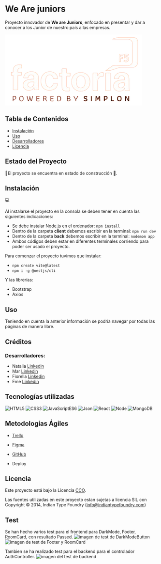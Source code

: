 # We Are juniors

Proyecto innovador de **We are Juniors**, enfocado en presentar y dar a conocer a los Junior de nuestro país a las empresas.

![imagen del logo](./client/src/assets/image/FACTORIA.png )

## Tabla de Contenidos

- [Instalación](#instalación)
- [Uso](#uso)
- [Desarrolladores](#desarrolladores)
- [Licencia](#licencia)

## Estado del Proyecto
🚧El proyecto se encuentra en estado de construcción 🚧.

## Instalación
💻

Al instalarse el proyecto en la consola se deben tener en cuenta las siguientes indicaciones: <br>
- Se debe instalar Node.js en el ordenador: ```npm install```
- Dentro de la carpeta **client** debemos escribir en la terminal:
```npm run dev```
- Dentro de la carpeta **back** debemos escribir en la terminal: ```nodemon app```
- Ambos códigos deben estar en diferentes terminales corriendo para poder ser usado el proyecto.

Para comenzar el proyecto tuvimos que instalar:
- ```npm create vite@latest```
- ```npm i -g @nestjs/cli```

Y las librerías:
- Bootstrap
- Axios

## Uso

Teniendo en cuenta la anterior información se podría navegar por todas las páginas de manera libre. 

## Créditos

### Desarrolladores:
- Natalia [Linkedin](https://www.linkedin.com/in/natalia-de-bustos-garc%C3%ADa-5ba965298/)
- Mar [Linkedin](https://www.linkedin.com/in/mar-prieto-garcia/)
- Fiorella [Linkedin]()
- Eme [Linkedin]()



## Tecnologías utilizadas

![HTML5](https://img.shields.io/badge/HTML-5-green) 
![CSS3](https://img.shields.io/badge/CSS-3-blue) 
![JavaScriptES6](https://img.shields.io/badge/JavaScript-ES6-orange) 
![Json](https://img.shields.io/badge/Json-purple)
![React](https://img.shields.io/badge/React%20-%2018.1%20-%20yellow)
![Node](https://img.shields.io/badge/Nodejs-v20-black)
![MongoDB](https://img.shields.io/badge/MongoDB-v7-02E12E)


## Metodologías Ágiles
- <a href="https://trello.com/invite/b/jGrMbiw0/ATTIda2599c0a80fcbbb44cc000337bb503fEACC54DF/pre-final-factoria"> Trello </a> </br> 
- <a href="https://www.figma.com/file/jNuSgkaU6XuysriRZE2O2l/Factoria-F5?type=design&node-id=1%3A3&mode=design&t=5hKwnMzZOVSxP6KY-1"> Figma </a> </br>
- <a href="https://github.com/MarPrieto7/salas-f5">GitHub</a> </br>

- Deploy

## Licencia

Este proyecto está bajo la Licencia [CCO](LICENSE).

Las fuentes utilizadas en este proyecto estan sujetas a licencia SIL con Copyright &copy; 2014, Indian Type Foundry (info@indiantypefoundry.com)

## Test 

Se han hecho varios test para el frontend para DarkMode, Footer, RoomCard, con resultado Passed. 
![imagen de test de DarkModeButton](./client/public/images/DarkModeButton.png )
![imagen de test de Footer y RoomCard](./client/public/images/Footer%20and%20RoomCard.png )

Tambien se ha realizado test para el backend para el controlador AuthController.
![imagen del test de backend](./client/public/images/AuthController.png)